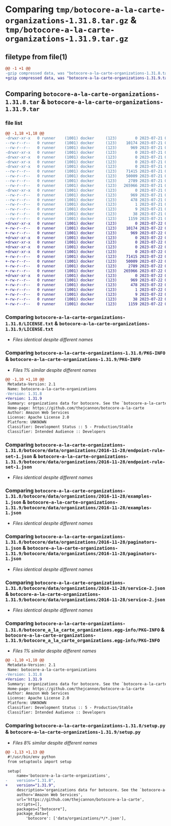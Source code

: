 # Comparing `tmp/botocore-a-la-carte-organizations-1.31.8.tar.gz` & `tmp/botocore-a-la-carte-organizations-1.31.9.tar.gz`

## filetype from file(1)

```diff
@@ -1 +1 @@
-gzip compressed data, was "botocore-a-la-carte-organizations-1.31.8.tar", last modified: Fri Jul 21 01:21:41 2023, max compression
+gzip compressed data, was "botocore-a-la-carte-organizations-1.31.9.tar", last modified: Sat Jul 22 01:20:43 2023, max compression
```

## Comparing `botocore-a-la-carte-organizations-1.31.8.tar` & `botocore-a-la-carte-organizations-1.31.9.tar`

### file list

```diff
@@ -1,18 +1,18 @@
-drwxr-xr-x   0 runner    (1001) docker     (123)        0 2023-07-21 01:21:41.315290 botocore-a-la-carte-organizations-1.31.8/
--rw-r--r--   0 runner    (1001) docker     (123)    10174 2023-07-21 01:21:41.000000 botocore-a-la-carte-organizations-1.31.8/LICENSE.txt
--rw-r--r--   0 runner    (1001) docker     (123)      969 2023-07-21 01:21:41.315290 botocore-a-la-carte-organizations-1.31.8/PKG-INFO
-drwxr-xr-x   0 runner    (1001) docker     (123)        0 2023-07-21 01:21:41.315290 botocore-a-la-carte-organizations-1.31.8/botocore/
-drwxr-xr-x   0 runner    (1001) docker     (123)        0 2023-07-21 01:21:41.315290 botocore-a-la-carte-organizations-1.31.8/botocore/data/
-drwxr-xr-x   0 runner    (1001) docker     (123)        0 2023-07-21 01:21:41.315290 botocore-a-la-carte-organizations-1.31.8/botocore/data/organizations/
-drwxr-xr-x   0 runner    (1001) docker     (123)        0 2023-07-21 01:21:41.315290 botocore-a-la-carte-organizations-1.31.8/botocore/data/organizations/2016-11-28/
--rw-r--r--   0 runner    (1001) docker     (123)    71415 2023-07-21 01:21:06.000000 botocore-a-la-carte-organizations-1.31.8/botocore/data/organizations/2016-11-28/endpoint-rule-set-1.json
--rw-r--r--   0 runner    (1001) docker     (123)    50009 2023-07-21 01:21:06.000000 botocore-a-la-carte-organizations-1.31.8/botocore/data/organizations/2016-11-28/examples-1.json
--rw-r--r--   0 runner    (1001) docker     (123)     2789 2023-07-21 01:21:06.000000 botocore-a-la-carte-organizations-1.31.8/botocore/data/organizations/2016-11-28/paginators-1.json
--rw-r--r--   0 runner    (1001) docker     (123)   265966 2023-07-21 01:21:06.000000 botocore-a-la-carte-organizations-1.31.8/botocore/data/organizations/2016-11-28/service-2.json
-drwxr-xr-x   0 runner    (1001) docker     (123)        0 2023-07-21 01:21:41.315290 botocore-a-la-carte-organizations-1.31.8/botocore_a_la_carte_organizations.egg-info/
--rw-r--r--   0 runner    (1001) docker     (123)      969 2023-07-21 01:21:41.000000 botocore-a-la-carte-organizations-1.31.8/botocore_a_la_carte_organizations.egg-info/PKG-INFO
--rw-r--r--   0 runner    (1001) docker     (123)      478 2023-07-21 01:21:41.000000 botocore-a-la-carte-organizations-1.31.8/botocore_a_la_carte_organizations.egg-info/SOURCES.txt
--rw-r--r--   0 runner    (1001) docker     (123)        1 2023-07-21 01:21:41.000000 botocore-a-la-carte-organizations-1.31.8/botocore_a_la_carte_organizations.egg-info/dependency_links.txt
--rw-r--r--   0 runner    (1001) docker     (123)        9 2023-07-21 01:21:41.000000 botocore-a-la-carte-organizations-1.31.8/botocore_a_la_carte_organizations.egg-info/top_level.txt
--rw-r--r--   0 runner    (1001) docker     (123)       38 2023-07-21 01:21:41.315290 botocore-a-la-carte-organizations-1.31.8/setup.cfg
--rw-r--r--   0 runner    (1001) docker     (123)     1159 2023-07-21 01:21:41.000000 botocore-a-la-carte-organizations-1.31.8/setup.py
+drwxr-xr-x   0 runner    (1001) docker     (123)        0 2023-07-22 01:20:43.037196 botocore-a-la-carte-organizations-1.31.9/
+-rw-r--r--   0 runner    (1001) docker     (123)    10174 2023-07-22 01:20:42.000000 botocore-a-la-carte-organizations-1.31.9/LICENSE.txt
+-rw-r--r--   0 runner    (1001) docker     (123)      969 2023-07-22 01:20:43.037196 botocore-a-la-carte-organizations-1.31.9/PKG-INFO
+drwxr-xr-x   0 runner    (1001) docker     (123)        0 2023-07-22 01:20:43.033196 botocore-a-la-carte-organizations-1.31.9/botocore/
+drwxr-xr-x   0 runner    (1001) docker     (123)        0 2023-07-22 01:20:43.033196 botocore-a-la-carte-organizations-1.31.9/botocore/data/
+drwxr-xr-x   0 runner    (1001) docker     (123)        0 2023-07-22 01:20:43.033196 botocore-a-la-carte-organizations-1.31.9/botocore/data/organizations/
+drwxr-xr-x   0 runner    (1001) docker     (123)        0 2023-07-22 01:20:43.037196 botocore-a-la-carte-organizations-1.31.9/botocore/data/organizations/2016-11-28/
+-rw-r--r--   0 runner    (1001) docker     (123)    71415 2023-07-22 01:20:09.000000 botocore-a-la-carte-organizations-1.31.9/botocore/data/organizations/2016-11-28/endpoint-rule-set-1.json
+-rw-r--r--   0 runner    (1001) docker     (123)    50009 2023-07-22 01:20:09.000000 botocore-a-la-carte-organizations-1.31.9/botocore/data/organizations/2016-11-28/examples-1.json
+-rw-r--r--   0 runner    (1001) docker     (123)     2789 2023-07-22 01:20:09.000000 botocore-a-la-carte-organizations-1.31.9/botocore/data/organizations/2016-11-28/paginators-1.json
+-rw-r--r--   0 runner    (1001) docker     (123)   265966 2023-07-22 01:20:09.000000 botocore-a-la-carte-organizations-1.31.9/botocore/data/organizations/2016-11-28/service-2.json
+drwxr-xr-x   0 runner    (1001) docker     (123)        0 2023-07-22 01:20:43.037196 botocore-a-la-carte-organizations-1.31.9/botocore_a_la_carte_organizations.egg-info/
+-rw-r--r--   0 runner    (1001) docker     (123)      969 2023-07-22 01:20:43.000000 botocore-a-la-carte-organizations-1.31.9/botocore_a_la_carte_organizations.egg-info/PKG-INFO
+-rw-r--r--   0 runner    (1001) docker     (123)      478 2023-07-22 01:20:43.000000 botocore-a-la-carte-organizations-1.31.9/botocore_a_la_carte_organizations.egg-info/SOURCES.txt
+-rw-r--r--   0 runner    (1001) docker     (123)        1 2023-07-22 01:20:43.000000 botocore-a-la-carte-organizations-1.31.9/botocore_a_la_carte_organizations.egg-info/dependency_links.txt
+-rw-r--r--   0 runner    (1001) docker     (123)        9 2023-07-22 01:20:43.000000 botocore-a-la-carte-organizations-1.31.9/botocore_a_la_carte_organizations.egg-info/top_level.txt
+-rw-r--r--   0 runner    (1001) docker     (123)       38 2023-07-22 01:20:43.037196 botocore-a-la-carte-organizations-1.31.9/setup.cfg
+-rw-r--r--   0 runner    (1001) docker     (123)     1159 2023-07-22 01:20:42.000000 botocore-a-la-carte-organizations-1.31.9/setup.py
```

### Comparing `botocore-a-la-carte-organizations-1.31.8/LICENSE.txt` & `botocore-a-la-carte-organizations-1.31.9/LICENSE.txt`

 * *Files identical despite different names*

### Comparing `botocore-a-la-carte-organizations-1.31.8/PKG-INFO` & `botocore-a-la-carte-organizations-1.31.9/PKG-INFO`

 * *Files 1% similar despite different names*

```diff
@@ -1,10 +1,10 @@
 Metadata-Version: 2.1
 Name: botocore-a-la-carte-organizations
-Version: 1.31.8
+Version: 1.31.9
 Summary: organizations data for botocore. See the `botocore-a-la-carte` package for more info.
 Home-page: https://github.com/thejcannon/botocore-a-la-carte
 Author: Amazon Web Services
 License: Apache License 2.0
 Platform: UNKNOWN
 Classifier: Development Status :: 5 - Production/Stable
 Classifier: Intended Audience :: Developers
```

### Comparing `botocore-a-la-carte-organizations-1.31.8/botocore/data/organizations/2016-11-28/endpoint-rule-set-1.json` & `botocore-a-la-carte-organizations-1.31.9/botocore/data/organizations/2016-11-28/endpoint-rule-set-1.json`

 * *Files identical despite different names*

### Comparing `botocore-a-la-carte-organizations-1.31.8/botocore/data/organizations/2016-11-28/examples-1.json` & `botocore-a-la-carte-organizations-1.31.9/botocore/data/organizations/2016-11-28/examples-1.json`

 * *Files identical despite different names*

### Comparing `botocore-a-la-carte-organizations-1.31.8/botocore/data/organizations/2016-11-28/paginators-1.json` & `botocore-a-la-carte-organizations-1.31.9/botocore/data/organizations/2016-11-28/paginators-1.json`

 * *Files identical despite different names*

### Comparing `botocore-a-la-carte-organizations-1.31.8/botocore/data/organizations/2016-11-28/service-2.json` & `botocore-a-la-carte-organizations-1.31.9/botocore/data/organizations/2016-11-28/service-2.json`

 * *Files identical despite different names*

### Comparing `botocore-a-la-carte-organizations-1.31.8/botocore_a_la_carte_organizations.egg-info/PKG-INFO` & `botocore-a-la-carte-organizations-1.31.9/botocore_a_la_carte_organizations.egg-info/PKG-INFO`

 * *Files 1% similar despite different names*

```diff
@@ -1,10 +1,10 @@
 Metadata-Version: 2.1
 Name: botocore-a-la-carte-organizations
-Version: 1.31.8
+Version: 1.31.9
 Summary: organizations data for botocore. See the `botocore-a-la-carte` package for more info.
 Home-page: https://github.com/thejcannon/botocore-a-la-carte
 Author: Amazon Web Services
 License: Apache License 2.0
 Platform: UNKNOWN
 Classifier: Development Status :: 5 - Production/Stable
 Classifier: Intended Audience :: Developers
```

### Comparing `botocore-a-la-carte-organizations-1.31.8/setup.py` & `botocore-a-la-carte-organizations-1.31.9/setup.py`

 * *Files 8% similar despite different names*

```diff
@@ -1,13 +1,13 @@
 #!/usr/bin/env python
 from setuptools import setup
 
 setup(
     name='botocore-a-la-carte-organizations',
-    version="1.31.8",
+    version="1.31.9",
     description='organizations data for botocore. See the `botocore-a-la-carte` package for more info.',
     author='Amazon Web Services',
     url='https://github.com/thejcannon/botocore-a-la-carte',
     scripts=[],
     packages=["botocore"],
     package_data={
         'botocore': ['data/organizations/*/*.json'],
```


